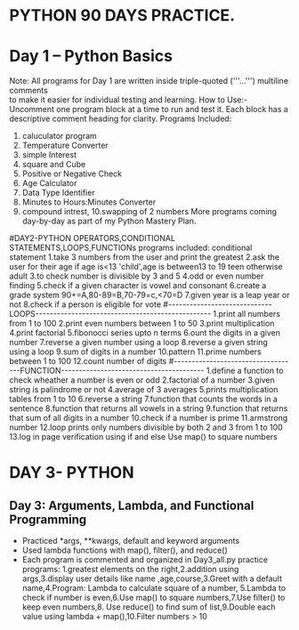 # PYTHON 90 DAYS PRACTICE.
# Day 1 – Python Basics
Note: All programs for Day 1 are written inside triple-quoted ('''...''') multiline comments  
to make it easier for individual testing and learning.
 How to Use:- Uncomment one program block at a time to run and test it. Each block has a descriptive comment heading for clarity.
Programs Included:
1. caluculator program
2. Temperature Converter
3. simple Interest
4. square and Cube
5. Positive or Negative Check
6. Age Calculator
7. Data Type Identifier
8. Minutes to Hours:Minutes Converter
9. compound intrest,
10.swapping of 2 numbers
More programs coming day-by-day as part of my Python Mastery Plan.


#DAY2-PYTHON
OPERATORS,CONDITIONAL STATEMENTS,LOOPS,FUNCTIONs
programs included:
 conditional statement
 1.take 3 numbers from the user and print the greatest
 2.ask the user for their age if age is<13 'child',age is between13 to 19 teen otherwise adult
 3.to check number is divisible by 3  and 5
 4.odd or even number finding
 5.check if a given character is vowel and consonant
 6.create a grade system 90+=A,80-89=B,70-79=c,<70=D
 7.given year is a leap year or not
8.check if a person is eligible for vote
#----------------------------- LOOPS-------------------------------------------------
1.print all numbers from 1 to 100
2.print even numbers between 1 to 50
3.print multiplication
4.print factorial
5.fibonocci series upto n terms
6.ount the digits in a given number
7.reverse a given number using a loop
8.reverse a given string using a loop
9.sum of digits in a number
10.pattern
11.prime numbers between 1 to 100
12.count number of digits
#-----------------------------------FUNCTION----------------------------------------
1.define a function to check wheather a number is even or odd
2.factorial of a number
3.given string is palindrome or not
4.average of 3 averages
5.prints multiplication tables from 1 to 10
6.reverse a string
7.function that counts the words in a sentence
8.function that returns all vowels in a string
9.function that returns that sum of all digits in a number
10.check if a number is prime
11.armstrong number
12.loop prints only numbers divisible by both 2 and 3 from 1 to 100
13.log in page verification using if and else
Use map() to square numbers
# DAY 3- PYTHON
## Day 3: Arguments, Lambda, and Functional Programming
- Practiced *args, **kwargs, default and keyword arguments
- Used lambda functions with map(), filter(), and reduce()
- Each program is commented and organized in Day3_all.py
    practice programs: 1.greatest elements on the right,2.addition using args,3.display user details like name ,age,course,3.Greet with a default name,4.Program: Lambda to calculate square of a number,
  5.Lambda to check if number is even,6.Use map() to square numbers,7.Use filter() to keep even numbers,8. Use reduce() to find sum of list,9.Double each value using lambda + map(),10.Filter numbers > 10
  

    
    


